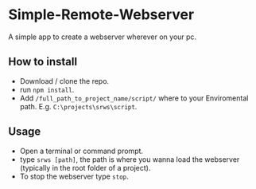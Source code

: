 # Simple-Remote-Webserver
A simple app to create a webserver wherever on your pc.

## How to install
* Download / clone the repo.
* run `npm install`.
* Add `/full_path_to_project_name/script/` where to your Enviromental path. E.g. `C:\projects\srws\script`.

## Usage
* Open a terminal or command prompt.
* type `srws [path]`, the path is where you wanna load the webserver (typically in the root folder of a project).
* To stop the webserver type `stop`.
